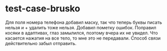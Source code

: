 # test-case-brusko
Для поля номера телефона добавил маску, так что теперь буквы писать нельзя и + удалить тоже нельзя. Добавил пометку ошибок.
Поправил косяки в адаптивах, глаз замылился, поэтому вчера их не увидел.
Что касается нажатия на все тело, то мне это не передавали. Способ связи действительно забыл отправить.
